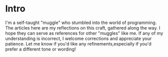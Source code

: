# Intro

I'm a self-taught "muggle" who stumbled into the world of programming. The articles here are my reflections on this craft, gathered along the way. I hope they can serve as references for other "muggles" like me. If any of my understanding is incorrect, I welcome corrections and appreciate your patience.
Let me know if you'd like any refinements,especially if you'd prefer a different tone or wording!
